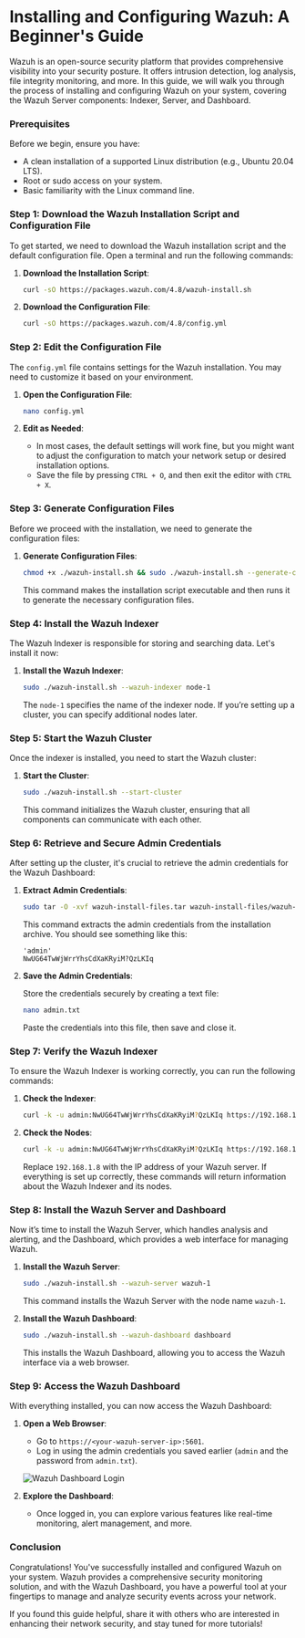 # Installing and Configuring Wazuh: A Beginner's Guide

Wazuh is an open-source security platform that provides comprehensive visibility into your security posture. It offers intrusion detection, log analysis, file integrity monitoring, and more. In this guide, we will walk you through the process of installing and configuring Wazuh on your system, covering the Wazuh Server components: Indexer, Server, and Dashboard.

### Prerequisites

Before we begin, ensure you have:
- A clean installation of a supported Linux distribution (e.g., Ubuntu 20.04 LTS).
- Root or sudo access on your system.
- Basic familiarity with the Linux command line.

### Step 1: Download the Wazuh Installation Script and Configuration File

To get started, we need to download the Wazuh installation script and the default configuration file. Open a terminal and run the following commands:

1. **Download the Installation Script**:

   ```bash
   curl -sO https://packages.wazuh.com/4.8/wazuh-install.sh
   ```

2. **Download the Configuration File**:

   ```bash
   curl -sO https://packages.wazuh.com/4.8/config.yml
   ```

### Step 2: Edit the Configuration File

The `config.yml` file contains settings for the Wazuh installation. You may need to customize it based on your environment.

1. **Open the Configuration File**:

   ```bash
   nano config.yml
   ```

2. **Edit as Needed**:
   - In most cases, the default settings will work fine, but you might want to adjust the configuration to match your network setup or desired installation options.
   - Save the file by pressing `CTRL + O`, and then exit the editor with `CTRL + X`.

### Step 3: Generate Configuration Files

Before we proceed with the installation, we need to generate the configuration files:

1. **Generate Configuration Files**:

   ```bash
   chmod +x ./wazuh-install.sh && sudo ./wazuh-install.sh --generate-config-files
   ```

   This command makes the installation script executable and then runs it to generate the necessary configuration files.

### Step 4: Install the Wazuh Indexer

The Wazuh Indexer is responsible for storing and searching data. Let's install it now:

1. **Install the Wazuh Indexer**:

   ```bash
   sudo ./wazuh-install.sh --wazuh-indexer node-1
   ```

   The `node-1` specifies the name of the indexer node. If you’re setting up a cluster, you can specify additional nodes later.

### Step 5: Start the Wazuh Cluster

Once the indexer is installed, you need to start the Wazuh cluster:

1. **Start the Cluster**:

   ```bash
   sudo ./wazuh-install.sh --start-cluster
   ```

   This command initializes the Wazuh cluster, ensuring that all components can communicate with each other.

### Step 6: Retrieve and Secure Admin Credentials

After setting up the cluster, it's crucial to retrieve the admin credentials for the Wazuh Dashboard:

1. **Extract Admin Credentials**:

   ```bash
   sudo tar -O -xvf wazuh-install-files.tar wazuh-install-files/wazuh-passwords.txt | grep -P "\'admin'" -A 1
   ```

   This command extracts the admin credentials from the installation archive. You should see something like this:

   ```
   'admin'
   NwUG64TwWjWrrYhsCdXaKRyiM?QzLKIq
   ```

2. **Save the Admin Credentials**:

   Store the credentials securely by creating a text file:

   ```bash
   nano admin.txt
   ```

   Paste the credentials into this file, then save and close it.

### Step 7: Verify the Wazuh Indexer

To ensure the Wazuh Indexer is working correctly, you can run the following commands:

1. **Check the Indexer**:

   ```bash
   curl -k -u admin:NwUG64TwWjWrrYhsCdXaKRyiM?QzLKIq https://192.168.1.8:9200
   ```

2. **Check the Nodes**:

   ```bash
   curl -k -u admin:NwUG64TwWjWrrYhsCdXaKRyiM?QzLKIq https://192.168.1.8:9200/_cat/nodes?v
   ```

   Replace `192.168.1.8` with the IP address of your Wazuh server. If everything is set up correctly, these commands will return information about the Wazuh Indexer and its nodes.

### Step 8: Install the Wazuh Server and Dashboard

Now it’s time to install the Wazuh Server, which handles analysis and alerting, and the Dashboard, which provides a web interface for managing Wazuh.

1. **Install the Wazuh Server**:

   ```bash
   sudo ./wazuh-install.sh --wazuh-server wazuh-1
   ```

   This command installs the Wazuh Server with the node name `wazuh-1`.

2. **Install the Wazuh Dashboard**:

   ```bash
   sudo ./wazuh-install.sh --wazuh-dashboard dashboard
   ```

   This installs the Wazuh Dashboard, allowing you to access the Wazuh interface via a web browser.

### Step 9: Access the Wazuh Dashboard

With everything installed, you can now access the Wazuh Dashboard:

1. **Open a Web Browser**:
   - Go to `https://<your-wazuh-server-ip>:5601`.
   - Log in using the admin credentials you saved earlier (`admin` and the password from `admin.txt`).

   ![Wazuh Dashboard Login](https://documentation.wazuh.com/current/_images/vulnerability-detection1.png)

2. **Explore the Dashboard**:
   - Once logged in, you can explore various features like real-time monitoring, alert management, and more.

### Conclusion

Congratulations! You've successfully installed and configured Wazuh on your system. Wazuh provides a comprehensive security monitoring solution, and with the Wazuh Dashboard, you have a powerful tool at your fingertips to manage and analyze security events across your network.

If you found this guide helpful, share it with others who are interested in enhancing their network security, and stay tuned for more tutorials!
